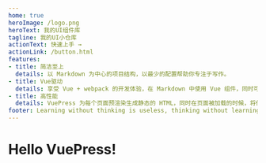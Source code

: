 ```yaml
---
home: true
heroImage: /logo.png
heroText: 我的UI组件库
tagline: 我的UI小仓库
actionText: 快速上手 →
actionLink: /button.html
features:
- title: 简洁至上
  details: 以 Markdown 为中心的项目结构，以最少的配置帮助你专注于写作。
- title: Vue驱动
  details: 享受 Vue + webpack 的开发体验，在 Markdown 中使用 Vue 组件，同时可以使用 Vue 来开发自定义主题。
- title: 高性能
  details: VuePress 为每个页面预渲染生成静态的 HTML，同时在页面被加载的时候，将作为 SPA 运行。
footer: Learning without thinking is useless, thinking without learning is perilous.
---
```

# Hello VuePress!


